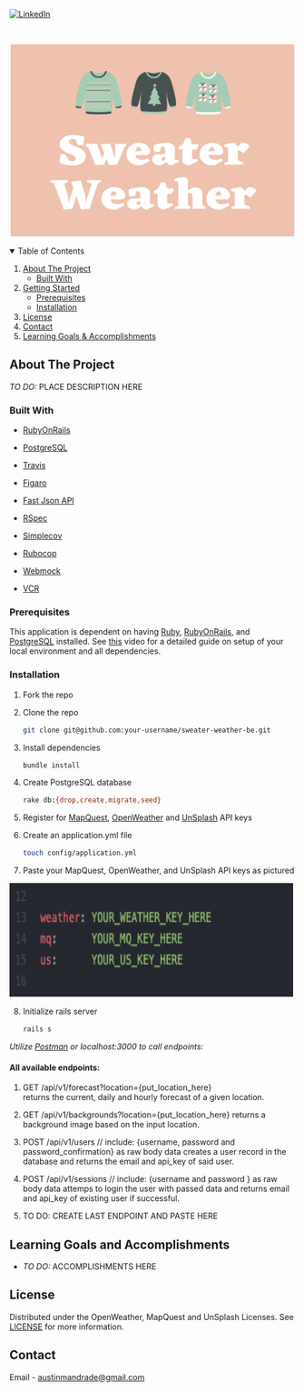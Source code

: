 [![LinkedIn][linkedin-shield]][linkedin-url]

<!-- PROJECT LOGO -->
<br />
<p align="center">
  <a href="https://github.com/austinandrade/sweater-weather-be">
    <img src="docs/sweater_weather_logo.png" alt="Logo" width="500" height="338">
  </a>
  
 <details open="open">
  <summary>Table of Contents</summary>
  <ol>
    <li>
      <a href="#about-the-project">About The Project</a>
      <ul>
        <li><a href="#built-with">Built With</a></li>
      </ul>
    </li>
    <li>
      <a href="#getting-started">Getting Started</a>
      <ul>
        <li><a href="#prerequisites">Prerequisites</a></li>
        <li><a href="#installation">Installation</a></li>
      </ul>
    </li>
    <li><a href="#license">License</a></li>
    <li><a href="#contact">Contact</a></li>
    <li><a href="#learning-goals-and-accomplishments">Learning Goals & Accomplishments</a></li>
  </ol>
</details>
  
  
<!-- ABOUT THE PROJECT -->
## About The Project

*TO DO:* PLACE DESCRIPTION HERE

### Built With

* [RubyOnRails](https://rubyonrails.org/)
* [PostgreSQL](https://www.postgresql.org/)
* [Travis](https://www.travis-ci.com/)
* [Figaro](https://github.com/laserlemon/figaro)
* [Fast Json API](https://github.com/Netflix/fast_jsonapi)

* [RSpec](https://rspec.info/)
* [Simplecov](https://github.com/simplecov-ruby/simplecov)
* [Rubocop](https://github.com/rubocop/rubocop)
* [Webmock](https://github.com/bblimke/webmock)
* [VCR](https://github.com/vcr/vcr)


### Prerequisites 
  
  This application is dependent on having [Ruby](https://www.ruby-lang.org/en/), [RubyOnRails](https://rubyonrails.org/), and [PostgreSQL](https://www.postgresql.org/) installed.
  See [this](https://www.youtube.com/watch?v=Qn-1egqgsnM) video for a detailed guide on setup of your local environment and all dependencies.
  
### Installation

1. Fork the repo
2. Clone the repo
   ```sh
   git clone git@github.com:your-username/sweater-weather-be.git
   ```
3. Install dependencies
   ```sh
   bundle install
   ```
4. Create PostgreSQL database
   ```sh
   rake db:{drop,create,migrate,seed}
   ```
5. Register for [MapQuest](https://developer.mapquest.com/documentation/geocoding-api/), [OpenWeather](https://openweathermap.org/api/one-call-api) and [UnSplash](https://unsplash.com/developers) API keys
  
6. Create an application.yml file
   ```sh
   touch config/application.yml
   ```
7. Paste your MapQuest, OpenWeather, and UnSplash API keys as pictured
    <p align="left">
  <a href="https://github.com/austinandrade/sweater-weather-be">
    <img src="docs/application_yml_sample.png" alt="Logo" width="500" height="200">
  </a>
  
8. Initialize rails server
   ```sh
   rails s
   ```
  
*Utilize [Postman](https://www.postman.com/) or localhost:3000 to call endpoints:*
#### All available endpoints: 
  1. GET /api/v1/forecast?location={put_location_here}  
      returns the current, daily and hourly forecast of a given location.
      
  2. GET /api/v1/backgrounds?location={put_location_here} 
      returns a background image based on the input location.
      
  3. POST /api/v1/users  // include: {username, password and password_confirmation} as raw body data 
      creates a user record in the database and returns the email and api_key of said user.
      
  4. POST /api/v1/sessions // include: {username and password } as raw body data
      attemps to login the user with passed data and returns email and api_key of existing user if successful.
      
  5. TO DO: CREATE LAST ENDPOINT AND PASTE HERE
  
  
<!-- Learning Goals & Accomplishments -->
## Learning Goals and Accomplishments

- *TO DO:* ACCOMPLISHMENTS HERE
      
## License

Distributed under the OpenWeather, MapQuest and UnSplash Licenses. See [LICENSE](https://github.com/austinandrade/sweater-weather-be/tree/main/docs/licenses) for more information.

<!-- CONTACT -->
## Contact

Email - [austinmandrade@gmail.com](austinmandrade@gmail.com)

<!-- MARKDOWN LINKS & IMAGES -->
<!-- https://www.markdownguide.org/basic-syntax/#reference-style-links -->
[linkedin-shield]: https://img.shields.io/badge/-LinkedIn-black.svg?style=for-the-badge&logo=linkedin&colorB=555
[linkedin-url]: https://www.linkedin.com/in/austinandrade/
